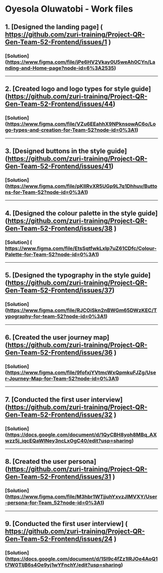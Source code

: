# **Oyesola Oluwatobi - Work files**
## 1. [Designed the landing page] ( https://github.com/zuri-training/Project-QR-Gen-Team-52-Frontend/issues/1 ) 
### [Solution] (https://www.figma.com/file/jPe6HV2Vkay0U5weAh0CYn/Landing-and-Home-page?node-id=6%3A2535)
---
## 2. [Created logo and logo types for style guide] (https://github.com/zuri-training/Project-QR-Gen-Team-52-Frontend/issues/44)
### [Solution] (https://www.figma.com/file/VZu6EEahhX9NPknsowAC6o/Logo-types-and-creation-for-Team-52?node-id=0%3A1)
---
## 3. [Designed buttons in the style guide] (https://github.com/zuri-training/Project-QR-Gen-Team-52-Frontend/issues/41)
### [Solution] (https://www.figma.com/file/pKIIRvXR5UGp9L7q1Dhhuv/Buttons-for-Team-52?node-id=0%3A1)
---
## 4. [Designed the colour palette in the style guide] (https://github.com/zuri-training/Project-QR-Gen-Team-52-Frontend/issues/38 )
### [Solution] ( https://www.figma.com/file/EtsSqtfwkLxlp7uZ61CDfc/Colour-Palette-for-Team-52?node-id=0%3A1)
---
## 5. [Designed the typography in the style guide] (https://github.com/zuri-training/Project-QR-Gen-Team-52-Frontend/issues/37)
### [Solution] (https://www.figma.com/file/RJCOiSkn2nBWGm65DWzKEC/Typography-for-team-52?node-id=0%3A1)
---
## 6. [Created the user journey map] (https://github.com/zuri-training/Project-QR-Gen-Team-52-Frontend/issues/36 )
### [Solution] (https://www.figma.com/file/9fofxjYVtmcWxQpmkuFJZg/User-Journey-Map-for-Team-52?node-id=0%3A1)
---
## 7. [Conducted the first user interview] (https://github.com/zuri-training/Project-QR-Gen-Team-52-Frontend/issues/32 )
### [Solution] (https://docs.google.com/document/d/1QyCBH8yoh8MBq_AXwzz5j_iqcEQaWlNey3ncLxOgC40/edit?usp=sharing)
---
## 8. [Created the user persona] (https://github.com/zuri-training/Project-QR-Gen-Team-52-Frontend/issues/31 )
### [Solution] (https://www.figma.com/file/M3hbr1WTjjuhYxvzJlMVXY/User-persona-for-Team_52?node-id=0%3A1)
---
## 9. [Conducted the first user interview] ( https://github.com/zuri-training/Project-QR-Gen-Team-52-Frontend/issues/24 )
### [Solution] (https://docs.google.com/document/d/1Sl9c4fZz1lRJOe4AoQ1t7W0TIjB6s4Oe9yj1wYFnchY/edit?usp=sharing)
